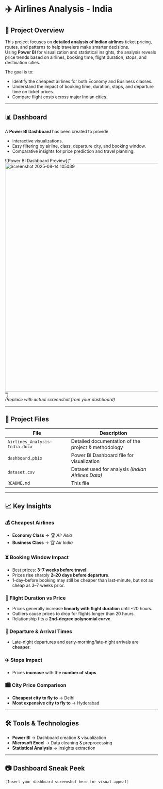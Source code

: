 # ✈️ Airlines Analysis - India

## 📌 Project Overview
This project focuses on **detailed analysis of Indian airlines** ticket pricing, routes, and patterns to help travelers make smarter decisions.  
Using **Power BI** for visualization and statistical insights, the analysis reveals price trends based on airlines, booking time, flight duration, stops, and destination cities.

The goal is to:
- Identify the cheapest airlines for both Economy and Business classes.
- Understand the impact of booking time, duration, stops, and departure time on ticket prices.
- Compare flight costs across major Indian cities.

---

## 📊 Dashboard
A **Power BI Dashboard** has been created to provide:
- Interactive visualizations.
- Easy filtering by airline, class, departure city, and booking window.
- Comparative insights for price prediction and travel planning.

![Power BI Dashboard Preview]("<img width="1323" height="752" alt="Screenshot 2025-08-14 105039" src="https://github.com/user-attachments/assets/c284d541-e82f-4092-bc56-9be41a4d9e1a" />
")  
*(Replace with actual screenshot from your dashboard)*

---

## 📂 Project Files
| File | Description |
|------|-------------|
| `Airlines_Analysis-India.docx` | Detailed documentation of the project & methodology |
| `dashboard.pbix` | Power BI Dashboard file for visualization |
| `dataset.csv` | Dataset used for analysis *(Indian Airlines Data)* |
| `README.md` | This file |

---

## 📈 Key Insights

### 💰 Cheapest Airlines
- **Economy Class** → 🏆 *Air Asia*  
- **Business Class** → 🏆 *Air India*

### ⏳ Booking Window Impact
- Best prices: **3–7 weeks before travel**.  
- Prices rise sharply **2–20 days before departure**.  
- 1-day-before booking may still be cheaper than last-minute, but not as cheap as 3–7 weeks prior.

### 🛫 Flight Duration vs Price
- Prices generally increase **linearly with flight duration** until ~20 hours.  
- Outliers cause prices to drop for flights longer than 20 hours.  
- Relationship fits a **2nd-degree polynomial curve**.

### 🌙 Departure & Arrival Times
- Late-night departures and early-morning/late-night arrivals are **cheaper**.

### ✈️ Stops Impact
- Prices **increase** with the **number of stops**.

### 🏙️ City Price Comparison
- **Cheapest city to fly to** → Delhi  
- **Most expensive city to fly to** → Hyderabad

---

## 🛠️ Tools & Technologies
- **Power BI** → Dashboard creation & visualization
- **Microsoft Excel** → Data cleaning & preprocessing
- **Statistical Analysis** → Insights extraction

---

## 📷 Dashboard Sneak Peek
```text
[Insert your dashboard screenshot here for visual appeal]
